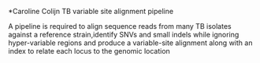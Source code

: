 *Caroline Colijn TB variable site alignment pipeline

A pipeline is required to align sequence reads from many TB isolates against a reference strain,identify SNVs and small indels while ignoring hyper-variable regions and produce a variable-site alignment along with an index to relate each locus to the genomic location 
